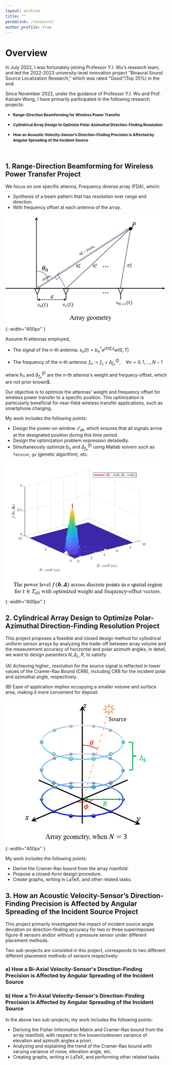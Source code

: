 ```yaml
---
layout: archive
title: ""
permalink: /research/
author_profile: true
---
```



# Overview

In July 2022, I was fortunately joining Professor Y.I. Wu's research team, and led the 2022-2023 university-level innovation project "Binaural Sound Source Localization Research," which was rated "Good"(Top 25%) in the end.

Since November 2022, under the guidance of Professor Y.I. Wu and Prof. Kainam Wong, I have primarily participated in the following research projects:

* <small><strong>Range-Direction Beamforming for Wireless Power Transfer</strong></small>

* <small><strong>Cylindrical Array Design to Optimize Polar-Azimuthal Direction-Finding Resolution</strong></small>

* <small><strong>How an Acoustic Velocity-Sensor’s Direction-Finding Precision is Affected by Angular Spreading of the Incident Source</strong></small>

<br>

## 1. Range-Direction Beamforming for Wireless Power Transfer Project

We focus on one specific attenna, Frequency diverse array (FDA), which:
* Synthesis of a beam pattern that has resolution over range and direction.
* With frequency offset at each antenna of the array.

![geometry](wpt-geometry.png){: width="400px" }

Assume $N$ attennas employed,

- The signal of the $n$-th antenna: $s_n(t) = b_n^* e^{j2\pi f_n t} w(0, T)$

- The frequency of the $n$-th antenna: $f_n := f_c + \Delta_{f_n}^{(f)}, \quad \forall n = 0, 1, \ldots, N-1$

where $b_n$ and $\Delta_{f_n}^{(f)}$ are the $n$-th attenna's weight and frequecy-offset, which are not prior known$.

Our objective is to optimize the attennas' weight and frequency offset for wireless power transfer to a specific position. This optimization is particularly beneficial for near-field wireless transfer applications, such as smartphone charging.

My work includes the following points:

* Design the power-on window $\mathcal{T}_{\text{all}}$, which ensures that all signals arrive at the designated position during this time period.
* Design the optimization problem expression detailedly.
* Simultaneously optimize $b_n$ and $\Delta_{f_n}^{(f)}$ using Matlab solvers such as `fmincon`, `ga` (genetic algorithm), etc.


![3D diagram](wpt-diagram.png){: width="400px" }

## 2. Cylindrical Array Design to Optimize Polar-Azimuthal Direction-Finding Resolution Project

This project proposes a feasible and closed design method for cylindrical uniform sensor arrays by analyzing the trade-off between array volume and the measurement accuracy of horizontal and polar azimuth angles, in detail, we want to design paramters ${N, \Delta_{L}, R}$, to satisfy:

(A) Achieving higher_ resolution for the source signal is reflected in lower values of the Cramer-Rao Bound (CRB), including CRB for the incident polar and azimuthal angle, respectively.

(B) Ease of application implies occupying a smaller volume and surface area, making it more convenient for deposit.

![Array geometry](crb-geometry.png){: width="400px" }

My work includes the following points:

* Derive the Cramer-Rao bound from the array manifold.
* Propose a closed-form design procedure.
* Create graphs, writing in LaTeX, and other related tasks.



## 3. How an Acoustic Velocity-Sensor’s Direction-Finding Precision is Affected by Angular Spreading of the Incident Source Project

This project primarily investigated the impact of incident source angle deviation on direction-finding accuracy for two or three superimposed figure-8 sensors and(or without) a pressure sensor under different placement methods. 

Two sub-projects are consisted in this project, corresponds to two different different placement methods of sensors respectively:

### a) How a Bi-Axial Velocity-Sensor's Direction-Finding Precision is Affected by Angular Spreading of the Incident Source

### b) How a Tri-Axial Velocity-Sensor's Direction-Finding Precision is Affected by Angular Spreading of the Incident Source

In the above two sub-projects, my work includes the following points:

* Deriving the Fisher Information Matrix and Cramer-Rao bound from the array manifold, with respect to the known/unknown variance of elevation and azimuth angles a priori.
* Analyzing and explaining the trend of the Cramer-Rao bound with varying variance of noise, elevation angle, etc.
* Creating graphs, writing in LaTeX, and performing other related tasks.











